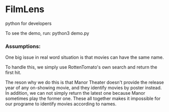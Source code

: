 # FilmLens
python for developers

To see the demo, run: python3 demo.py

### Assumptions:
One big issue in real word situation is that movies can have the same name. 

To handle this, we simply use RottenTomato's own search and return the first hit. 

The reson why we do this is that Manor Theater doesn't provide the release year of any on-showing movie, and they identify movies by poster instead. In addition, we can not simply return the latest one because Manor sometimes play the former one. These all together makes it impossible for our programe to identify movies according to names. 
